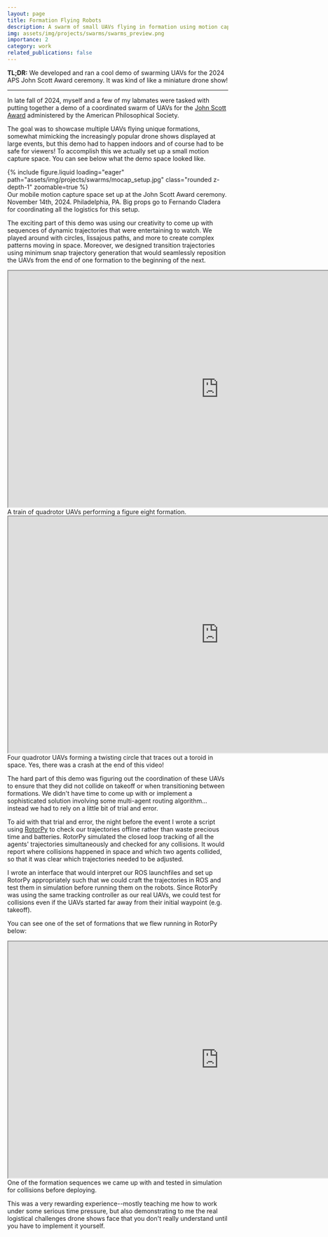 ```yaml
---
layout: page
title: Formation Flying Robots
description: A swarm of small UAVs flying in formation using motion capture. 
img: assets/img/projects/swarms/swarms_preview.png
importance: 2
category: work
related_publications: false
---
```



**TL;DR:** We developed and ran a cool demo of swarming UAVs for the 2024 APS John Scott Award ceremony. It was kind of like a miniature drone show!

---

In late fall of 2024, myself and a few of my labmates were tasked with putting together a demo of a coordinated swarm of UAVs for the [John Scott Award](http://thejohnscottaward.org/) administered by the American Philosophical Society. 

The goal was to showcase multiple UAVs flying unique formations, somewhat mimicking the increasingly popular drone shows displayed at large events, but this demo had to happen indoors and of course had to be safe for viewers! To accomplish this we actually set up a small motion capture space. You can see below what the demo space looked like. 

<div class="row mt-3">
    <div class="col-sm mt-3 mt-md-0">
        {% include figure.liquid loading="eager" path="assets/img/projects/swarms/mocap_setup.jpg" class="rounded z-depth-1" zoomable=true %}
    </div>
</div>
<div class="caption">
    Our mobile motion capture space set up at the John Scott Award ceremony. November 14th, 2024. Philadelphia, PA. Big props go to Fernando Cladera for coordinating all the logistics for this setup. 
</div>

The exciting part of this demo was using our creativity to come up with sequences of dynamic trajectories that were entertaining to watch. We played around with circles, lissajous paths, and more to create complex patterns moving in space. Moreover, we designed transition trajectories using minimum snap trajectory generation that would seamlessly reposition the UAVs from the end of one formation to the beginning of the next. 

<div class="row justify-content-sm-center">
    <iframe src="https://drive.google.com/file/d/1NBDKm7-J_7QgY_mRDESS0Uw8P_Cyh8BT/preview" width="960" height="540" allow="autoplay"></iframe>
</div>
<div class="caption">
    A train of quadrotor UAVs performing a figure eight formation. 
</div>

<div class="row justify-content-sm-center">
    <iframe src="https://drive.google.com/file/d/1o2m4WTqH2aynb6mLst_150lwLS-1-tNX/preview" width="960" height="540" allow="autoplay"></iframe>
</div>
<div class="caption">
    Four quadrotor UAVs forming a twisting circle that traces out a toroid in space. Yes, there was a crash at the end of this video!
</div>

The hard part of this demo was figuring out the coordination of these UAVs to ensure that they did not collide on takeoff or when transitioning between formations. We didn't have time to come up with or implement a sophisticated solution involving some multi-agent routing algorithm... instead we had to rely on a little bit of trial and error. 

To aid with that trial and error, the night before the event I wrote a script using [RotorPy](https://github.com/spencerfolk/rotorpy/tree/main) to check our trajectories offline rather than waste precious time and batteries. RotorPy simulated the closed loop tracking of all the agents' trajectories simultaneously and checked for any collisions. It would report where collisions happened in space and which two agents collided, so that it was clear which trajectories needed to be adjusted. 

I wrote an interface that would interpret our ROS launchfiles and set up RotorPy appropriately such that we could craft the trajectories in ROS and test them in simulation before running them on the robots. Since RotorPy was using the same tracking controller as our real UAVs, we could test for collisions even if the UAVs started far away from their initial waypoint (e.g. takeoff). 

You can see one of the set of formations that we flew running in RotorPy below: 

<div class="row justify-content-sm-center">
    <iframe src="https://drive.google.com/file/d/15vo491mqBGwe-H6PhMqTgvKC3KScnrLV/preview" width="960" height="540" allow="autoplay"></iframe>
</div>
<div class="caption">
    One of the formation sequences we came up with and tested in simulation for collisions before deploying. 
</div>

This was a very rewarding experience--mostly teaching me how to work under some serious time pressure, but also demonstrating to me the real logistical challenges drone shows face that you don't really understand until you have to implement it yourself. 